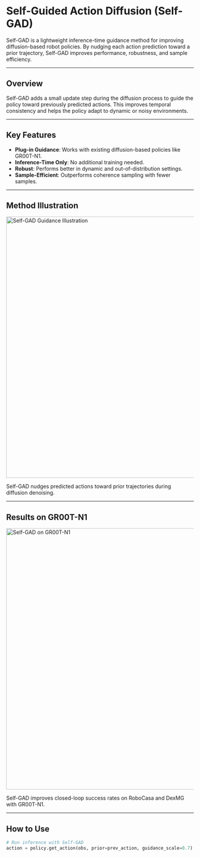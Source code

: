 # Self-Guided Action Diffusion (Self-GAD)

Self-GAD is a lightweight inference-time guidance method for improving diffusion-based robot policies. By nudging each action prediction toward a prior trajectory, Self-GAD improves performance, robustness, and sample efficiency.

---

## Overview

Self-GAD adds a small update step during the diffusion process to guide the policy toward previously predicted actions. This improves temporal consistency and helps the policy adapt to dynamic or noisy environments.

---

## Key Features

- **Plug-in Guidance**: Works with existing diffusion-based policies like GR00T-N1.
- **Inference-Time Only**: No additional training needed.
- **Robust**: Performs better in dynamic and out-of-distribution settings.
- **Sample-Efficient**: Outperforms coherence sampling with fewer samples.

---

## Method Illustration

<img src="media/adaptive_new.jpeg" width="700" alt="Self-GAD Guidance Illustration" />

Self-GAD nudges predicted actions toward prior trajectories during diffusion denoising.

---

## Results on GR00T-N1

<img src="media/N1.jpeg" width="700" alt="Self-GAD on GR00T-N1" />

Self-GAD improves closed-loop success rates on RoboCasa and DexMG with GR00T-N1.

---

## How to Use

```python
# Run inference with Self-GAD
action = policy.get_action(obs, prior=prev_action, guidance_scale=0.7)
